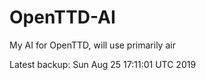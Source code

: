 # OpenTTD-AI
My AI for OpenTTD, will use primarily air

Latest backup: Sun Aug 25 17:11:01 UTC 2019
